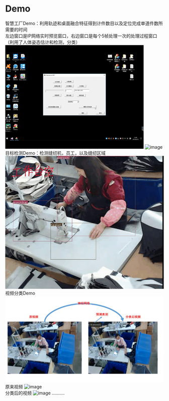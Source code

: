 # Demo
智慧工厂Demo：利用轨迹和桌面融合特征得到计件数目以及定位完成单道件数所需要的时间<br>
左边窗口是IP网络实时预览窗口，右边窗口是每个5帧处理一次的处理过程窗口（利用了人体姿态估计和检测，分类）<br>
![image](https://github.com/CS594398574/Demo/blob/master/demo.gif)
![image](https://github.com/CS594398574/Demo/blob/master/de.gif)
<br>
目标检测Demo：检测缝纫机，员工，以及缝纫区域
![image](https://github.com/CS594398574/Demo/blob/master/detection.gif)
<br>视频分类Demo
![image](https://github.com/CS594398574/Demo/blob/master/video_cls.jpg)
<br>原来视频
![image](https://github.com/CS594398574/Demo/blob/master/rawvideo.gif)
<br>分类后的视频
![image](https://github.com/CS594398574/Demo/blob/master/clasvideo.gif)
..........
